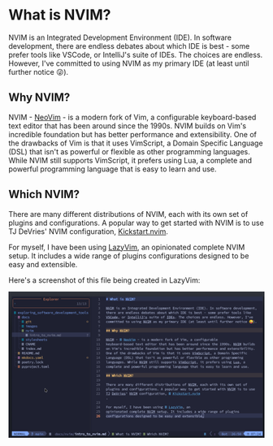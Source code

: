 # What is NVIM?

NVIM is an Integrated Development Environment (IDE). In software development,
there are endless debates about which IDE is best - some prefer tools like
VSCode, or IntelliJ's suite of IDEs. The choices are endless. However, I've
committed to using NVIM as my primary IDE (at least until further notice 😜).

## Why NVIM?

NVIM - [NeoVim](https://neovim.io/) - is a modern fork of Vim, a configurable
keyboard-based text editor that has been around since the 1990s. NVIM builds
on Vim's incredible foundation but has better performance and extensibility.
One of the drawbacks of Vim is that it uses VimScript, a Domain Specific
Language (DSL) that isn't as powerful or flexible as other programming
languages. While NVIM still supports VimScript, it prefers using Lua, a
complete and powerful programming language that is easy to learn and use.

## Which NVIM?

There are many different distributions of NVIM, each with its own set of
plugins and configurations. A popular way to get started with NVIM is to use
TJ DeVries' NVIM configuration, [Kickstart.nvim](https://github.com/nvim-lua/kickstart.nvim).

For myself, I have been using [LazyVim](https://www.lazyvim.org/), an
opinionated complete NVIM setup. It includes a wide range of plugins
configurations designed to be easy and extensible.

Here's a screenshot of this file being created in LazyVim:

![Writing in LazyVim](../../images/lazyvim.png)

